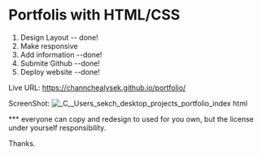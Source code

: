 # Portfolis with HTML/CSS
1. Design Layout -- done!
2. Make responsive
3. Add information --done!
4. Submite Github --done!
5. Deploy website --done!

Live URL: https://channchealysek.github.io/portfolio/

ScreenShot:
![_C__Users_sekch_desktop_projects_portfolio_index html](https://user-images.githubusercontent.com/102747948/178334436-ba6c23c5-1f52-4e09-9fa8-1464780f3df6.png)

*** everyone can copy and redesign to used for you own, but the license under yourself responsibility.

Thanks.
